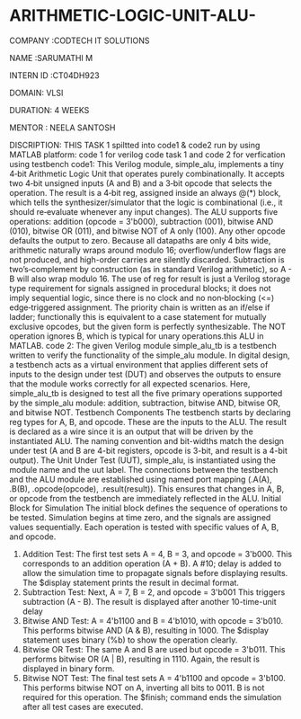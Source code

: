 # ARITHMETIC-LOGIC-UNIT-ALU-

COMPANY :CODTECH IT SOLUTIONS

NAME :SARUMATHI M

INTERN ID :CT04DH923

DOMAIN: VLSI

DURATION: 4 WEEKS 

MENTOR : NEELA SANTOSH

DISCRIPTION:
 THIS TASK 1 spiltted into code1 & code2 run by using MATLAB platform: code 1 for verilog code task 1 and code 2 for verfication using testbench
 code1:
  This Verilog module, simple_alu, implements a tiny 4‑bit Arithmetic Logic Unit that operates purely combinationally. It accepts two 4‑bit unsigned inputs (A and B) and a 3‑bit opcode that selects the operation. The result is a 4‑bit reg, assigned inside an always @(*) block, which tells the synthesizer/simulator that the logic is combinational (i.e., it should re‑evaluate whenever any input changes). The ALU supports five operations: addition (opcode = 3'b000), subtraction (001), bitwise AND (010), bitwise OR (011), and bitwise NOT of A only (100). Any other opcode defaults the output to zero. Because all datapaths are only 4 bits wide, arithmetic naturally wraps around modulo 16; overflow/underflow flags are not produced, and high-order carries are silently discarded. Subtraction is two’s‑complement by construction (as in standard Verilog arithmetic), so A - B will also wrap modulo 16. The use of reg for result is just a Verilog storage type requirement for signals assigned in procedural blocks; it does not imply sequential logic, since there is no clock and no non‑blocking (<=) edge‑triggered assignment. The priority chain is written as an if/else if ladder; functionally this is equivalent to a case statement for mutually exclusive opcodes, but the given form is perfectly synthesizable. The NOT operation ignores B, which is typical for unary operations.this ALU in MATLAB.
  code 2:
  The given Verilog module simple_alu_tb is a testbench written to verify the functionality of the simple_alu module. In digital design, a testbench acts as a virtual environment that applies different sets of inputs to the design under test (DUT) and observes the outputs to ensure that the module works correctly for all expected scenarios. Here, simple_alu_tb is designed to test all the five primary operations supported by the simple_alu module: addition, subtraction, bitwise AND, bitwise OR, and bitwise NOT.
Testbench Components
The testbench starts by declaring reg types for A, B, and opcode. These are the inputs to the ALU. The result is declared as a wire since it is an output that will be driven by the instantiated ALU. The naming convention and bit-widths match the design under test (A and B are 4-bit registers, opcode is 3-bit, and result is a 4-bit output).
The Unit Under Test (UUT), simple_alu, is instantiated using the module name and the uut label. The connections between the testbench and the ALU module are established using named port mapping (.A(A), .B(B), .opcode(opcode), .result(result)). This ensures that changes in A, B, or opcode from the testbench are immediately reflected in the ALU.
Initial Block for Simulation
The initial block defines the sequence of operations to be tested. Simulation begins at time zero, and the signals are assigned values sequentially. Each operation is tested with specific values of A, B, and opcode.
1. Addition Test:
The first test sets A = 4, B = 3, and opcode = 3'b000.
This corresponds to an addition operation (A + B).
A #10; delay is added to allow the simulation time to propagate signals before displaying results.
The $display statement prints the result in decimal format.
2. Subtraction Test:
Next, A = 7, B = 2, and opcode = 3'b001
This triggers subtraction (A - B).
The result is displayed after another 10-time-unit delay
3. Bitwise AND Test:
A = 4'b1100 and B = 4'b1010, with opcode = 3'b010.
This performs bitwise AND (A & B), resulting in 1000.
The $display statement uses binary (%b) to show the operation clearly.
4. Bitwise OR Test:
The same A and B are used but opcode = 3'b011.
This performs bitwise OR (A | B), resulting in 1110.
Again, the result is displayed in binary form.
5. Bitwise NOT Test:
The final test sets A = 4'b1100 and opcode = 3'b100.
This performs bitwise NOT on A, inverting all bits to 0011.
B is not required for this operation.
The $finish; command ends the simulation after all test cases are executed.




